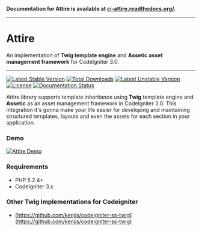 **Documentation for Attire is available at [ci-attire.readthedocs.org/](http://ci-attire.readthedocs.org/).**

---
# Attire

An implementation of **Twig template engine** and **Assetic asset management framework** for CodeIgniter 3.0. 

---

[![Latest Stable Version](https://poser.pugx.org/dsv/attire/v/stable)](https://packagist.org/packages/dsv/attire) [![Total Downloads](https://poser.pugx.org/dsv/attire/downloads)](https://packagist.org/packages/dsv/attire) [![Latest Unstable Version](https://poser.pugx.org/dsv/attire/v/unstable)](https://packagist.org/packages/dsv/attire) [![License](https://poser.pugx.org/dsv/attire/license)](https://packagist.org/packages/dsv/attire) [![Documentation Status](https://readthedocs.org/projects/ci-attire/badge/?version=latest)](https://readthedocs.org/projects/ci-attire/?badge=latest)


Attire library supports template inheritance using **Twig** template engine and **Assetic** as an asset management framework in CodeIgniter 3.0. This integration it's gonna make your life easier for developing and maintaining structured templates, layouts and even the assets for each section in your application.

### Demo

[![Attire Demo](http://img.youtube.com/vi/SwAzluknlNI/0.jpg)](https://www.youtube.com/watch?v=SwAzluknlNI)

### Requirements

* PHP 5.2.4+
* CodeIgniter 3.x 

### Other Twig Implementations for Codeigniter

* [https://github.com/kenjis/codeigniter-ss-twig](https://github.com/kenjis/codeigniter-ss-twig)